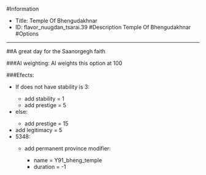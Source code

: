 #Information
 - Title: Temple Of Bhengudakhnar
 - ID: flavor_nuugdan_tsarai.39
#Description
Temple Of Bhengudakhnar
#Options

___
##A great day for the Saanorgegh faith

###AI weighting:
AI weights this option at 100


###Efects:<ul><li>If does not have stability is 3:</li><ul><li>add stability = 1</li><li>add prestige = 5</li></ul><li>else:</li><ul><li>add prestige = 15</li></ul><li>add legitimacy = 5</li><li>5348:</li><ul><li>add permanent province modifier:</li><ul><li>name = Y91_bheng_temple</li><li>duration = -1</li></ul></ul></ul>
